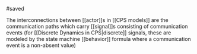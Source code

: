 #saved

The interconnections between [[actor]]s in [[CPS models]] are the communication paths which carry [[signal]]s consisting of communication events (for [[Discrete Dynamics in CPS|discrete]] signals, these are modeled by the state machine [[behavior]] formula where a communication event is a non-absent value)